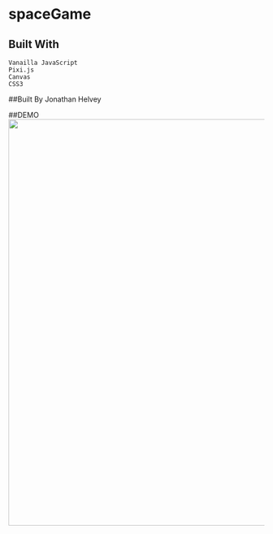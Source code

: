# spaceGame

## Built With
```
Vanailla JavaScript
Pixi.js
Canvas
CSS3
```

##Built By
Jonathan Helvey

##DEMO
<img src="SpaceGame.gif" data-canonical-src="SpaceGame.gif" width="800" height="800" />
